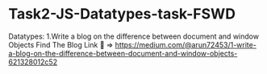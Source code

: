 # Task2-JS-Datatypes-task-FSWD
Datatypes:
1.Write a blog on the difference between document and window Objects
Find The Blog Link :link: => https://medium.com/@arun72453/1-write-a-blog-on-the-difference-between-document-and-window-objects-621328012c52
